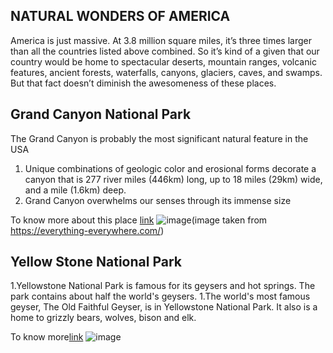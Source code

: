 ##    NATURAL WONDERS OF AMERICA   
America is just massive. At 3.8 million square miles, it’s three times larger than all the countries listed above combined. So it’s kind of a given that our country would be home to spectacular deserts, mountain ranges, volcanic features, ancient forests, waterfalls, canyons, glaciers, caves, and swamps. But that fact doesn’t diminish the awesomeness of these places.

## Grand Canyon National Park
The Grand Canyon is probably the most significant natural feature in the USA
1. Unique combinations of geologic color and erosional forms decorate a canyon that is 277 river miles (446km) long, up to 18 miles (29km) wide, and a mile (1.6km) deep.
1. Grand Canyon overwhelms our senses through its immense size 

 To know more about this place [link](https://www.britannica.com/place/Grand-Canyon-National-Park)
![image](https://photos.smugmug.com/North-America/Arizona/Grand-Canyon/GMA8811/697087720_7azt7-X3.jpg)(image taken from https://everything-everywhere.com/)

## Yellow Stone National Park
1.Yellowstone National Park is famous for its geysers and hot springs. The park contains about half the world's geysers.
1.The world's most famous geyser, The Old Faithful Geyser, is in Yellowstone National Park. It also is a home to grizzly bears, wolves, bison and elk.

To know more[link](https://www.northsouthtravel.com/)
![image](https://americashubworldtours.com/wp-content/uploads/2016/05/Yellowstone-park1.jpg)




